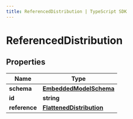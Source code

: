 ```yaml
---
title: ReferencedDistribution | TypeScript SDK
---
```



# ReferencedDistribution



## Properties

Name | Type
------------ | -------------
**schema** | [**EmbeddedModelSchema**](EmbeddedModelSchema)
**id** | **string**
**reference** | [**FlattenedDistribution**](FlattenedDistribution)


